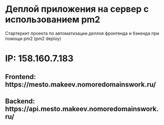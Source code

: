 # Деплой приложения на сервер с использованием pm2

Стартеркит проекта по автоматизации деплоя фронтенда и бэкенда при помощи pm2 (pm2 deploy)
<h1>IP: 158.160.7.183</h1>
<h2>Frontend: https://mesto.makeev.nomoredomainswork.ru/</h2>
<h2>Backend: https://api.mesto.makeev.nomoredomainswork.ru/</h2>
